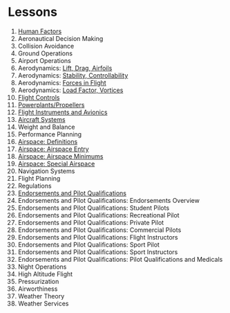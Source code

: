 # Lessons

1. [Human Factors](/docs/lesson-plans/human-factors)
2. Aeronautical Decision Making
3. Collision Avoidance
4. Ground Operations
5. Airport Operations
6. Aerodynamics: [Lift, Drag, Airfoils](/docs/lesson-plans/aerodynamics/lift-drag)
7. Aerodynamics: [Stability, Controllability](/docs/lesson-plans/aerodynamics/stability)
8. Aerodynamics: [Forces in Flight](/docs/lesson-plans/aerodynamics/forces)
9. Aerodynamics: [Load Factor, Vortices](/docs/lesson-plans/aerodynamics/load-factor)
10. [Flight Controls](/docs/lesson-plans/flight-controls)
11. [Powerplants/Propellers](/docs/lesson-plans/powerplants)
12. [Flight Instruments and Avionics](/docs/lesson-plans/flight-instruments)
13. [Aircraft Systems](/docs/lesson-plans/systems)
14. Weight and Balance
15. Performance Planning
16. [Airspace: Definitions](/docs/lesson-plans/airspace/a-airspace-definitions)
17. [Airspace: Airspace Entry](/docs/lesson-plans/airspace/b-airspace-entry)
18. [Airspace: Airspace Minimums](/docs/lesson-plans/airspace/c-airspace-minimums)
19. [Airspace: Special Airspace](/docs/lesson-plans/airspace/d-airspace-special)
20. Navigation Systems
21. Flight Planning
22. Regulations
23. [Endorsements and Pilot Qualifications](/docs/lesson-plans/endorsements-logbooks)
24. Endorsements and Pilot Qualifications: Endorsements Overview
25. Endorsements and Pilot Qualifications: Student Pilots
26. Endorsements and Pilot Qualifications: Recreational Pilot
27. Endorsements and Pilot Qualifications: Private Pilot
28. Endorsements and Pilot Qualifications: Commercial Pilots
29. Endorsements and Pilot Qualifications: Flight Instructors
30. Endorsements and Pilot Qualifications: Sport Pilot
31. Endorsements and Pilot Qualifications: Sport Instructors
32. Endorsements and Pilot Qualifications: Pilot Qualifications and Medicals
33. Night Operations
34. High Altitude Flight
35. Pressurization
36. Airworthiness
37. Weather Theory
38. Weather Services
